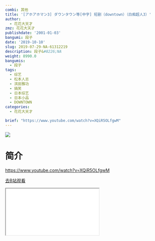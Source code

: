 ```yaml
---
combi: 其他
title: '[アホアホマン3] ダウンタウン等[中字] 短剧（downtown）（白痴超人3）'
author:
  - 花花大天才
zmz: 花花大天才
publishdate: '2001-01-03'
bangumi: 段子
date: '2019-10-10'
slug: 2019-07-29-NA-61312219
description: 段子&#8226;NA
weight: 8990.0
bangumis:
  - 段子
tags:
  - 综艺
  - 松本人志
  - 滨田雅功
  - 搞笑
  - 日本综艺
  - 日本小品
  - DOWNTOWN
categories:
  - 花花大天才

brief: "https://www.youtube.com/watch?v=XQiR5OLfgwM"
---
```

![](https://raw.githubusercontent.com/tcgriffith/owaraisite/master/static/tmpimg/7c59d5be44b14d92366a56f907a4bd3eada748e4.jpg.480.jpg)
# 简介  
https://www.youtube.com/watch?v=XQiR5OLfgwM  

[去B站观看](https://www.bilibili.com/video/av61312219/)
<div class ="resp-container"><iframe class="testiframe" src="//player.bilibili.com/player.html?aid=61312219"", scrolling="no", allowfullscreen="true" > </iframe></div> 
